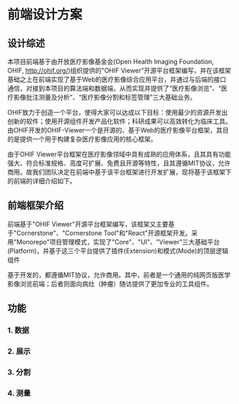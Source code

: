 # 前端设计方案

## 设计综述

本项目前端基于由开放医疗影像基金会(Open Health Imaging Foundation, OHIF, http://ohif.org/)组织提供的"OHIF Viewer"开源平台框架编写，并在该框架基础之上在前端实现了基于Web的医疗影像综合应用平台，并通过与后端的接口通信，对接到本项目的算法端和数据端，从而实现并提供了“医疗影像浏览”、“医疗影像批注测量及分析”、“医疗影像分割和标签管理”三大基础业务。

OHIF致力于创造一个平台，使得大家可以达成以下目标：使用最少的资源开发出创新的软件；使用开源组件开发产品化软件；科研成果可以高效转化为临床工具。由OHIF开发的OHIF-Viewer一个是开源的、基于Web的医疗影像平台框架，其目的是提供一个用于构建复杂医疗影像应用的核心框架。

由于OHIF Viewer平台框架在医疗影像领域中具有成熟的应用体系，且其具有功能强大、符合标准规格、高度可扩展、免费且开源等特性，且其遵循MIT协议，允许商用。故我们团队决定在前端中基于该平台框架进行开发扩展，现将基于该框架下的前端的详细介绍如下。

## 前端框架介绍

前端基于"OHIF Viewer"开源平台框架编写，该框架又主要基于"Cornerstone"、"Cornerstone Tool"和"React"开源框架开发。采用"Monorepo"项目管理模式，实现了"Core"、"UI"、"Viewer"三大基础平台(Platform)，并基于这三个平台提供了插件(Extension)和模式(Mode)的顶层逻辑组件


基于开发的，都遵循MIT协议，允许商用。其中，前者是一个通用的纯网页版医学影像浏览前端；后者则面向病灶（肿瘤）随访提供了更加专业的工具组件。
## 功能

### 1. 数据

### 2. 展示

### 3. 分割

### 4. 测量